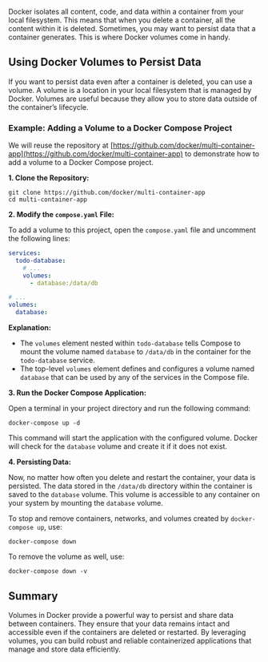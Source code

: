 Docker isolates all content, code, and data within a container from your local
filesystem. This means that when you delete a container, all the content within
it is deleted. Sometimes, you may want to persist data that a container
generates. This is where Docker volumes come in handy.

## Using Docker Volumes to Persist Data

If you want to persist data even after a container is deleted, you can use a
volume. A volume is a location in your local filesystem that is managed by
Docker. Volumes are useful because they allow you to store data outside of the
container’s lifecycle.

### Example: Adding a Volume to a Docker Compose Project

We will reuse the repository at
[https://github.com/docker/multi-container-app](https://github.com/docker/multi-container-app)
to demonstrate how to add a volume to a Docker Compose project.

**1. Clone the Repository:**

```
git clone https://github.com/docker/multi-container-app
cd multi-container-app
```

**2. Modify the `compose.yaml` File:**

To add a volume to this project, open the `compose.yaml` file and uncomment the
following lines:

```yaml
services:
  todo-database:
    # ...
    volumes:
      - database:/data/db

# ...
volumes:
  database:
```

**Explanation:**

- The `volumes` element nested within `todo-database` tells Compose to mount the
  volume named `database` to `/data/db` in the container for the `todo-database`
  service.
- The top-level `volumes` element defines and configures a volume named
  `database` that can be used by any of the services in the Compose file.

**3. Run the Docker Compose Application:**

Open a terminal in your project directory and run the following command:

```
docker-compose up -d
```

This command will start the application with the configured volume. Docker will
check for the `database` volume and create it if it does not exist.

**4. Persisting Data:**

Now, no matter how often you delete and restart the container, your data is
persisted. The data stored in the `/data/db` directory within the container is
saved to the `database` volume. This volume is accessible to any container on
your system by mounting the `database` volume.

To stop and remove containers, networks, and volumes created by `docker-compose
up`, use:

```
docker-compose down
```

To remove the volume as well, use:

```
docker-compose down -v
```

## Summary

Volumes in Docker provide a powerful way to persist and share data between
containers. They ensure that your data remains intact and accessible even if the
containers are deleted or restarted. By leveraging volumes, you can build robust
and reliable containerized applications that manage and store data efficiently.
